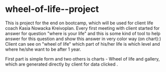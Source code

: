 # wheel-of-life--project

This is  project  for the end on bootcamp, which will be used for client  life coach Kasia Nowacka Kreivoplan.
 Every first meeting with client started for   answer for question "where is your life" and this is some kind of tool to help answer for this question and show this answer in very color way  (on chart):)
 Client can see on "wheel of life" which part of his/her life is which level and where he/she want to be after 1 year. 

First part is simple form and two others is charts - Wheel of life and gallery, which are generated directly by client for data clicked .
 
